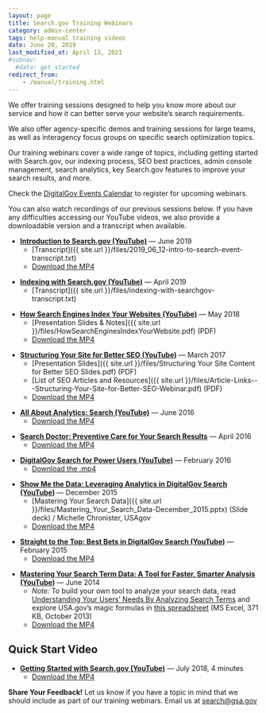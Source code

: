 ```yaml
---
layout: page
title: Search.gov Training Webinars
category: admin-center
tags: help-manual training videos
date: June 20, 2019
last_modified_at: April 13, 2021
#subnav:
  #data: get_started
redirect_from:
    - /manual/training.html
---
```


We offer training sessions designed to help you know more about our service and how it can better serve your website’s search requirements. 

We also offer agency-specific demos and training sessions for large teams, as well as interagency focus groups on specific search optimization topics.

Our training webinars cover a wide range of topics, including getting started with Search.gov, our indexing process, SEO best practices, admin console management, search analytics, key Search.gov features to improve your search results, and more.

Check the [DigitalGov Events Calendar](https://www.digital.gov/events/) to register for upcoming webinars.

You can also watch recordings of our previous sessions below. If you have any difficulties accessing our YouTube videos, we also provide a downloadable version and a transcript when available.

<a name="intro-to-search-gov"></a>
* **[Introduction to Search.gov (YouTube)](https://youtu.be/niT9kU6AfP8)** &mdash; June 2019
  * [Transcript]({{ site.url }}/files/2019_06_12-intro-to-search-event-transcript.txt)
  * [Download the MP4](https://dgsearch-images.s3.amazonaws.com/media/2019_06_12-intro-to-search.mp4)

<a name="indexing-with-searchgov"></a>
* **[Indexing with Search.gov (YouTube)](https://youtu.be/zxyJVrxWVmg)** &mdash; April 2019
  * [Transcript]({{ site.url }}/files/indexing-with-searchgov-transcript.txt)

<a name="how-engines-index"></a>
* **[How Search Engines Index Your Websites (YouTube)](https://youtu.be/THhe3Z7XSxg)** &mdash; May 2018
  * [Presentation Slides & Notes]({{ site.url }}/files/HowSearchEnginesIndexYourWebsite.pdf) (PDF)
  * [Download the MP4](https://d3qcdigd1fhos0.cloudfront.net/media/howsearchenginesindex.mp4)

<a name="site-structure-better-seo"></a>
* **[Structuring Your Site for Better SEO (YouTube)](https://youtu.be/2t5JM5slNSA)** &mdash; March 2017
  * [Presentation Slides]({{ site.url }}/files/Structuring Your Site Content for Better SEO Slides.pdf) (PDF)
  * [List of SEO Articles and Resources]({{ site.url }}/files/Article-Links---Structuring-Your-Site-for-Better-SEO-Webinar.pdf) (PDF)
  * [Download the MP4](https://d3qcdigd1fhos0.cloudfront.net/media/Structuring+Your+Site+for+Better+SEO_051117.mp4)

<a name="all-about-analytics"></a>
* **[All About Analytics: Search (YouTube)](https://youtu.be/xL6ipNKPW_Y)** &mdash; June 2016
  * [Download the MP4](https://d3qcdigd1fhos0.cloudfront.net/media/allaboutanalytics.mp4)

<a name="search-doctor"></a>
* **[Search Doctor: Preventive Care for Your Search Results](https://youtu.be/Wr767ENce_4)** &mdash; April 2016
  * [Download the MP4](https://d3qcdigd1fhos0.cloudfront.net/media/searchdoctor.mp4)

<a name="power-users"></a>
* **[DigitalGov Search for Power Users (YouTube)](https://youtu.be/P47ccZb6Fzc)** &mdash; February 2016
  * [Download the .mp4](https://d3qcdigd1fhos0.cloudfront.net/media/powerusers.mp4)

<a name="show-me-the-data"></a>
* **[Show Me the Data: Leveraging Analytics in DigitalGov Search (YouTube)](https://youtu.be/zMft4VkYZug)** &mdash; December 2015
  * [Mastering Your Search Data]({{ site.url }}/files/Mastering_Your_Search_Data-December_2015.pptx) (Slide deck) / Michelle Chronister, USAgov
  <!-- * [USA.gov FY15 Monthly Search Reports]({{ site.url }}/files/Sample_FY15_Monthly_Search%20Reports-USAgov.xlsx) (Excel workbook) / Michelle Chronister, USAgov &mdash; Modify to use as a template for your agency. -->
  * [Download the MP4](https://d3qcdigd1fhos0.cloudfront.net/media/showmethedata.mp4)

<a name="straight-to-the-top"></a>
* **[Straight to the Top: Best Bets in DigitalGov Search (YouTube)](https://youtu.be/WzQocKYK0t4)** &mdash; February 2015
  * [Download the MP4](https://d3qcdigd1fhos0.cloudfront.net/media/bestbets.mp4)

<a name="mastering-your-search-term-data"></a>
* **[Mastering Your Search Term Data: A Tool for Faster, Smarter Analysis (YouTube)](https://youtu.be/x2_PhowP-DI)** &mdash; June 2014
  * *Note:* To build your own tool to analyze your search data, read [Understanding Your Users’ Needs By Analyzing Search Terms](https://www.digitalgov.gov/2013/10/24/understanding-your-users-needs-by-analyzing-search-terms/) and explore USA.gov’s magic formulas in [this spreadsheet](https://s3.amazonaws.com/digitalgov/_legacy-img/2013/10/usa.gov-monthly-search-reports-fy13.xlsx) (MS Excel, 371 KB, October 2013)
  * [Download the MP4](https://d3qcdigd1fhos0.cloudfront.net/media/masteringyoursearchdata.mp4)

## Quick Start Video

<a name="getting-started-with-search-gov"></a>
* **[Getting Started with Search.gov (YouTube)](https://youtu.be/p-y9T23ziEg)** &mdash; July 2018, 4 minutes
  * [Download the MP4](https://d3qcdigd1fhos0.cloudfront.net/media/gettingstarted.mp4)

**Share Your Feedback!** Let us know if you have a topic in mind that we should include as part of our training webinars. Email us at search@gsa.gov

